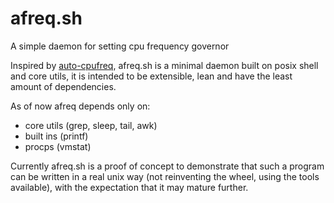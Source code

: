 # afreq.sh

A simple daemon for setting cpu frequency governor

Inspired by [auto-cpufreq](https://github.com/AdnanHodzic/auto-cpufreq),
afreq.sh is a minimal daemon built on posix shell and core utils, it is intended
to be extensible, lean and have the least amount of dependencies.

As of now afreq depends only on:

- core utils (grep, sleep, tail, awk)
- built ins (printf)
- procps (vmstat)


Currently afreq.sh is a proof of concept to demonstrate that such a program can
be written in a real unix way (not reinventing the wheel, using the tools
available), with the expectation that it may mature further.
